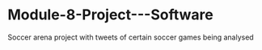 # Module-8-Project---Software
Soccer arena project with tweets of certain soccer games being analysed
